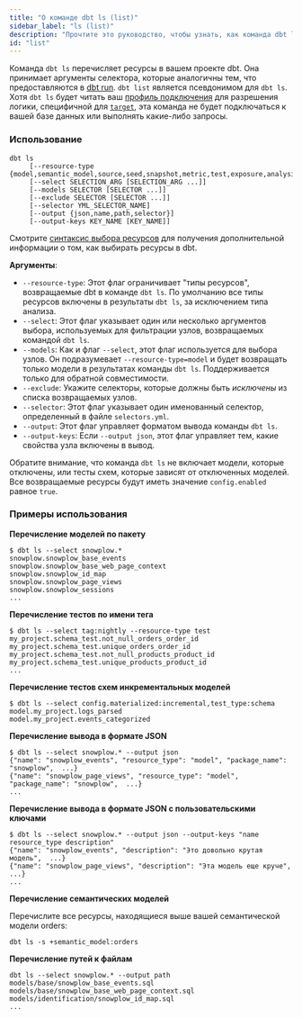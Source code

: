 ```yaml
---
title: "О команде dbt ls (list)"
sidebar_label: "ls (list)"
description: "Прочтите это руководство, чтобы узнать, как команда dbt ls (list) может использоваться для перечисления ресурсов в вашем проекте dbt."
id: "list"
---
```


Команда `dbt ls` перечисляет ресурсы в вашем проекте dbt. Она принимает аргументы селектора, которые аналогичны тем, что предоставляются в [dbt run](/reference/commands/run). `dbt list` является псевдонимом для `dbt ls`. Хотя `dbt ls` будет читать ваш [профиль подключения](/docs/core/connect-data-platform/connection-profiles) для разрешения логики, специфичной для [`target`](/reference/dbt-jinja-functions/target), эта команда не будет подключаться к вашей базе данных или выполнять какие-либо запросы.

### Использование

```
dbt ls
     [--resource-type {model,semantic_model,source,seed,snapshot,metric,test,exposure,analysis,default,all}]
     [--select SELECTION_ARG [SELECTION_ARG ...]]
     [--models SELECTOR [SELECTOR ...]]
     [--exclude SELECTOR [SELECTOR ...]]
     [--selector YML_SELECTOR_NAME]
     [--output {json,name,path,selector}]
     [--output-keys KEY_NAME [KEY_NAME]]
```

Смотрите [синтаксис выбора ресурсов](/reference/node-selection/syntax) для получения дополнительной информации о том, как выбирать ресурсы в dbt.

**Аргументы**:
- `--resource-type`: Этот флаг ограничивает "типы ресурсов", возвращаемые dbt в команде `dbt ls`. По умолчанию все типы ресурсов включены в результаты `dbt ls`, за исключением типа анализа.
- `--select`: Этот флаг указывает один или несколько аргументов выбора, используемых для фильтрации узлов, возвращаемых командой `dbt ls`.
- `--models`: Как и флаг `--select`, этот флаг используется для выбора узлов. Он подразумевает `--resource-type=model` и будет возвращать только модели в результатах команды `dbt ls`. Поддерживается только для обратной совместимости.
- `--exclude`: Укажите селекторы, которые должны быть _исключены_ из списка возвращаемых узлов.
- `--selector`: Этот флаг указывает один именованный селектор, определенный в файле `selectors.yml`.
- `--output`: Этот флаг управляет форматом вывода команды `dbt ls`.
- `--output-keys`: Если `--output json`, этот флаг управляет тем, какие свойства узла включены в вывод.

Обратите внимание, что команда `dbt ls` не включает модели, которые отключены, или тесты схем, которые зависят от отключенных моделей. Все возвращаемые ресурсы будут иметь значение `config.enabled` равное `true`.

### Примеры использования

**Перечисление моделей по пакету**
```
$ dbt ls --select snowplow.*
snowplow.snowplow_base_events
snowplow.snowplow_base_web_page_context
snowplow.snowplow_id_map
snowplow.snowplow_page_views
snowplow.snowplow_sessions
...
```

**Перечисление тестов по имени тега**
```
$ dbt ls --select tag:nightly --resource-type test
my_project.schema_test.not_null_orders_order_id
my_project.schema_test.unique_orders_order_id
my_project.schema_test.not_null_products_product_id
my_project.schema_test.unique_products_product_id
...
```

**Перечисление тестов схем инкрементальных моделей**
```
$ dbt ls --select config.materialized:incremental,test_type:schema
model.my_project.logs_parsed
model.my_project.events_categorized
```

**Перечисление вывода в формате JSON**
```
$ dbt ls --select snowplow.* --output json
{"name": "snowplow_events", "resource_type": "model", "package_name": "snowplow",  ...}
{"name": "snowplow_page_views", "resource_type": "model", "package_name": "snowplow",  ...}
...
```

**Перечисление вывода в формате JSON с пользовательскими ключами**

```
$ dbt ls --select snowplow.* --output json --output-keys "name resource_type description"
{"name": "snowplow_events", "description": "Это довольно крутая модель",  ...}
{"name": "snowplow_page_views", "description": "Эта модель еще круче",  ...}
...
```

**Перечисление семантических моделей**

Перечислите все ресурсы, находящиеся выше вашей семантической модели orders:
```
dbt ls -s +semantic_model:orders
```

**Перечисление путей к файлам**
```
dbt ls --select snowplow.* --output path
models/base/snowplow_base_events.sql
models/base/snowplow_base_web_page_context.sql
models/identification/snowplow_id_map.sql
...
```